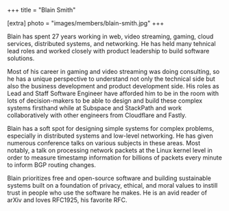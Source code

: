 +++
title = "Blain Smith"

[extra]
photo = "images/members/blain-smith.jpg"
+++

Blain has spent 27 years working in web, video streaming, gaming, cloud
services, distributed systems, and networking. He has held many
tehnical lead roles and worked closely with product leadership to build
software solutions.

<!-- more -->

Most of his career in gaming and video streaming was doing consulting,
so he has a unique perspective to understand not only the technical side
but also the business development and product development side. His
roles as Lead and Staff Software Engineer have afforded him to be in the
room with lots of decision-makers to be able to design and build these
complex systems firsthand while at Subspace and StackPath and work
collaboratively with other engineers from Cloudflare and Fastly.

Blain has a soft spot for designing simple systems for complex problems,
especially in distributed systems and low-level networking. He has given
numerous conference talks on various subjects in these areas. Most
notably, a talk on processing network packets at the Linux kernel level
in order to measure timestamp information for billions of packets every
minute to inform BGP routing changes.

Blain prioritizes free and open-source software and building sustainable
systems built on a foundation of privacy, ethical, and moral values to
instill trust in people who use the software he makes. He is an avid
reader of arXiv and loves RFC1925, his favorite RFC.
